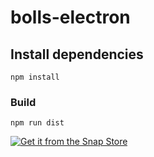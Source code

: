 # bolls-electron


## Install dependencies

```
npm install
```

### Build

```
npm run dist
```
[![Get it from the Snap Store](https://snapcraft.io/static/images/badges/en/snap-store-black.svg)](https://snapcraft.io/bolls)
